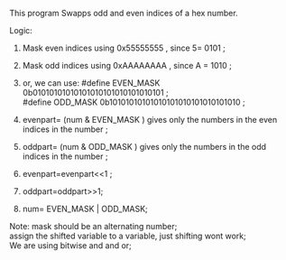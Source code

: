 This program Swapps odd and even indices of a hex number.

Logic:   
1) Mask even indices using 0x55555555 , since 5= 0101 ;   
2) Mask odd indices using 0xAAAAAAAA , since A = 1010 ;  
3) or, we can use: #define EVEN_MASK 0b01010101010101010101010101010101 ;   
                  #define ODD_MASK  0b10101010101010101010101010101010 ;
   
4) evenpart= (num & EVEN_MASK ) gives only the numbers in the even indices in the number ;    
5) oddpart= (num & ODD_MASK ) gives only the numbers in the odd indices in the number ;     
6) evenpart=evenpart<<1 ;    
7) oddpart=oddpart>>1;    
8) num= EVEN_MASK | ODD_MASK;     
     

Note: mask should be an alternating number;        
assign the shifted variable to a variable, just shifting wont work;           
We are using bitwise and and or;               
